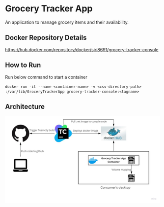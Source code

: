 # Grocery Tracker App
An application to manage grocery items and their availability.

## Docker Repository Details
https://hub.docker.com/repository/docker/siri8691/grocery-tracker-console 

## How to Run
Run below command to start a container 
```
docker run -it --name <container-name> -v <csv-directory-path> :/var/lib/GroceryTrackerApp grocery-tracker-console:<tagname>
```
## Architecture
![Alt text](Images/GroceryTrackerArchitecture.jpg?raw=true "Architecture")